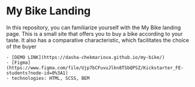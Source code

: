# My Bike Landing
In this repository, you can familiarize yourself with the My Bike landing page. This is a small site that offers you to buy a bike according to your taste. It also has a comparative characteristic, which facilitates the choice of the buyer

    - [DEMO LINK](https://dasha-chekmariova.github.io/my-bike/)
    - [Figma](https://www.figma.com/file/Ujp7bCFuvuJlkn8TSbQPSZ/Kickstarter_FE-students?node-id=0%3A1)
    - technologies: HTML, SCSS, BEM
